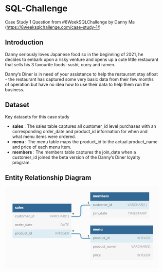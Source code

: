 # SQL-Challenge
Case Study 1 Question from #8WeekSQLChallenge by Danny Ma
(https://8weeksqlchallenge.com/case-study-1/)

## Introduction
Danny seriously loves Japanese food so in the beginning of 2021, he decides to embark upon a risky venture and opens up a cute little restaurant that sells his 3 favourite foods: sushi, curry and ramen.

Danny’s Diner is in need of your assistance to help the restaurant stay afloat - the restaurant has captured some very basic data from their few months of operation but have no idea how to use their data to help them run the business.

## Dataset
Key datasets for this case study
- **sales** : The sales table captures all customer_id level purchases with an corresponding order_date and product_id information for when and what menu items were ordered.
- **menu** : The menu table maps the product_id to the actual product_name and price of each menu item.
- **members** : The members table captures the join_date when a customer_id joined the beta version of the Danny’s Diner loyalty program.

## Entity Relationship Diagram

![ERD_schema](./ERD_schema.jpg)
